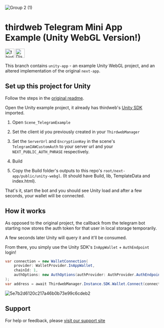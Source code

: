 
![Group 2 (1)](https://github.com/user-attachments/assets/1bb43b44-006d-4a1c-a41b-61eb718d3efd)

# thirdweb Telegram Mini App Example (Unity WebGL Version!)

[<img alt="thirdweb SDK" src="https://img.shields.io/npm/v/thirdweb?label=Thirdweb SDK&style=for-the-badge&logo=npm" height="30">](https://www.npmjs.com/package/thirdweb)
[<img alt="Discord" src="https://img.shields.io/discord/834227967404146718.svg?color=7289da&label=discord&logo=discord&style=for-the-badge" height="30">](https://discord.gg/thirdweb)

This branch contains `unity-app` - an example Unity WebGL project, and an altered implementation of the original `next-app`.

## Set up this project for Unity

Follow the steps in the [original readme](https://github.com/thirdweb-example/telegram-mini-app/blob/main/README.md).

Open the Unity example project, it already has thirdweb's [Unity SDK](https://github.com/thirdweb-dev/unity-sdk) imported.

1. Open `Scene_TelegramExample`

2. Set the client id you previously created in your `ThirdwebManager`

3. Set the `ServerUrl` and `EncryptionKey` in the scene's `TelegramIAWCustomAuth` to your server url and your `NEXT_PUBLIC_AUTH_PHRASE` respectively.

4. Build

5. Copy the Build folder's outputs to this repo's `root/next-app/public/unity-webgl`. (It should have Build, lib, TemplateData and index.html).

That's it, start the bot and you should see Unity load and after a few seconds, your wallet will be connected.

## How it works

As opposed to the original project, the callback from the telegram bot starting now stores the auth token for that user in local storage temporarily.

A few seconds later Unity will query it and it'll be consumed.

From there, you simply use the Unity SDK's `InAppWallet` + `AuthEndpoint` login!

```csharp
var connection = new WalletConnection(
    provider: WalletProvider.InAppWallet,
    chainId: 1,
    authOptions: new AuthOptions(authProvider: AuthProvider.AuthEndpoint, jwtOrPayload: JsonConvert.SerializeObject(payload), encryptionKey: EncryptionKey)
);
var address = await ThirdwebManager.Instance.SDK.Wallet.Connect(connection);
```

![5e7b2d6120c217a46b0b73e99c6cdeb2](https://github.com/user-attachments/assets/caf101be-231e-49b0-acc1-4e499d6c912a)

## Support

For help or feedback, please [visit our support site](https://thirdweb.com/support)
